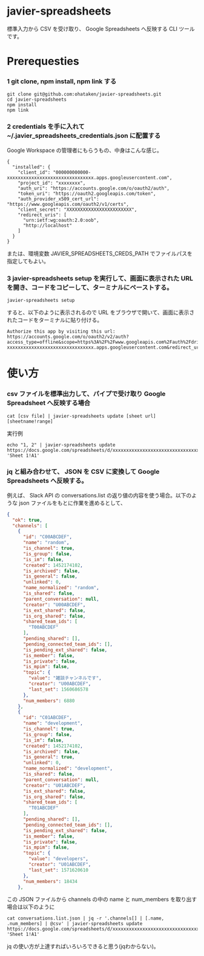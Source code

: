 # javier-spreadsheets

標準入力から CSV を受け取り、 Google Spreadsheets へ反映する CLI ツールです。

# Prerequesties

### 1 git clone, npm install, npm link する

```
git clone git@github.com:ohataken/javier-spreadsheets.git
cd javier-spreadsheets 
npm install 
npm link 
```

### 2 credentials を手に入れて ~/.javier_spreadsheets_credentials.json に配置する 

Google Workspace の管理者にもらうもの、中身はこんな感じ。

```
{
  "installed": {
    "client_id": "000000000000-xxxxxxxxxxxxxxxxxxxxxxxxxxxxxxxx.apps.googleusercontent.com",
    "project_id": "xxxxxxxx",
    "auth_uri": "https://accounts.google.com/o/oauth2/auth",
    "token_uri": "https://oauth2.googleapis.com/token",
    "auth_provider_x509_cert_url": "https://www.googleapis.com/oauth2/v1/certs",
    "client_secret": "XXXXXXXXXXXXXXXXXXXXXXXX",
    "redirect_uris": [
      "urn:ietf:wg:oauth:2.0:oob",
      "http://localhost"
    ]
  }
}
```

または、環境変数 JAVIER_SPREADSHEETS_CREDS_PATH でファイルパスを指定してもよい。

### 3 javier-spreadsheets setup を実行して、画面に表示された URL を開き、コードをコピーして、ターミナルにペーストする。

```
javier-spreadsheets setup 
```

すると、以下のように表示されるので URL をブラウザで開いて、画面に表示されたコードをターミナルに貼り付ける。

```
Authorize this app by visiting this url: https://accounts.google.com/o/oauth2/v2/auth?access_type=offline&scope=https%3A%2F%2Fwww.googleapis.com%2Fauth%2Fdrive%20https%3A%2F%2Fwww.googleapis.com%2Fauth%2Fdrive.file%20https%3A%2F%2Fwww.googleapis.com%2Fauth%2Fspreadsheets&response_type=code&client_id=000000000000-xxxxxxxxxxxxxxxxxxxxxxxxxxxxxxxx.apps.googleusercontent.com&redirect_uri=urn%3Aietf%3Awg%3Aoauth%3A2.0%3Aoob
```

# 使い方

### csv ファイルを標準出力して、パイプで受け取り Google Spreadsheet へ反映する場合

```
cat [csv file] | javier-spreadsheets update [sheet url] [sheetname!range] 
```

実行例

```
echo "1, 2" | javier-spreadsheets update https://docs.google.com/spreadsheets/d/xxxxxxxxxxxxxxxxxxxxxxxxxxxxxxxxxxxxxxxxxxxx/edit#gid=0 'Sheet 1!A1'
```

### jq と組み合わせて、 JSON を CSV に変換して Google Spreadsheets へ反映する。

例えば、 Slack API の conversations.list の返り値の内容を使う場合。以下のような json ファイルをもとに作業を進めるとして、 

```conversations.list.json
{
  "ok": true,
  "channels": [
    {
      "id": "C00ABCDEF",
      "name": "random",
      "is_channel": true,
      "is_group": false,
      "is_im": false,
      "created": 1452174102,
      "is_archived": false,
      "is_general": false,
      "unlinked": 0,
      "name_normalized": "random",
      "is_shared": false,
      "parent_conversation": null,
      "creator": "U00ABCDEF",
      "is_ext_shared": false,
      "is_org_shared": false,
      "shared_team_ids": [
        "T00ABCDEF"
      ],
      "pending_shared": [],
      "pending_connected_team_ids": [],
      "is_pending_ext_shared": false,
      "is_member": false,
      "is_private": false,
      "is_mpim": false,
      "topic": {
        "value": "雑談チャンネルです",
        "creator": "U00ABCDEF",
        "last_set": 1560686578
      },
      "num_members": 6880
    },
    {
      "id": "C01ABCDEF",
      "name": "development",
      "is_channel": true,
      "is_group": false,
      "is_im": false,
      "created": 1452174102,
      "is_archived": false,
      "is_general": true,
      "unlinked": 0,
      "name_normalized": "development",
      "is_shared": false,
      "parent_conversation": null,
      "creator": "U01ABCDEF",
      "is_ext_shared": false,
      "is_org_shared": false,
      "shared_team_ids": [
        "T01ABCDEF"
      ],
      "pending_shared": [],
      "pending_connected_team_ids": [],
      "is_pending_ext_shared": false,
      "is_member": false,
      "is_private": false,
      "is_mpim": false,
      "topic": {
        "value": "developers",
        "creator": "U01ABCDEF",
        "last_set": 1571620610
      },
      "num_members": 18434
    },
```

この JSON ファイルから channels の中の name と num_members を取り出す場合は以下のように

```
cat conversations.list.json | jq -r '.channels[] | [.name, .num_members] | @csv' | javier-spreadsheets update https://docs.google.com/spreadsheets/d/xxxxxxxxxxxxxxxxxxxxxxxxxxxxxxxxxxxxxxxxxxxx/edit 'Sheet 1!A1'
```

jq の使い方が上達すればいろいろできると思う(jqわからない)。
